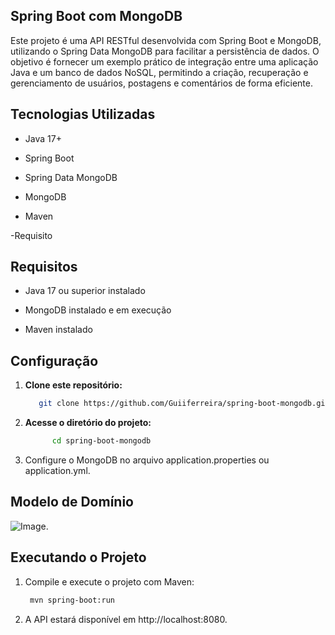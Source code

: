 ## Spring Boot com MongoDB

Este projeto é uma API RESTful desenvolvida com Spring Boot e MongoDB, utilizando o Spring Data MongoDB para facilitar a persistência de dados. O objetivo é fornecer um exemplo prático de integração entre uma aplicação Java e um banco de dados NoSQL, permitindo a criação, recuperação e gerenciamento de usuários, postagens e comentários de forma eficiente.

## Tecnologias Utilizadas

- Java 17+
  
- Spring Boot

- Spring Data MongoDB

- MongoDB

- Maven

-Requisito

## Requisitos

- Java 17 ou superior instalado
  
- MongoDB instalado e em execução

- Maven instalado
  
## Configuração

1. **Clone este repositório:**
   ```bash
      git clone https://github.com/Guiiferreira/spring-boot-mongodb.git
2. **Acesse o diretório do projeto:**
   ```bash
         cd spring-boot-mongodb
3. Configure o MongoDB no arquivo application.properties ou application.yml.

## Modelo de Domínio
![Image](https://github.com/user-attachments/assets/16cc9861-5f9a-4cf2-9ce9-09c81276a6e5).

## Executando o Projeto
1. Compile e execute o projeto com Maven:
     ```bash
      mvn spring-boot:run

2. A API estará disponível em http://localhost:8080.
